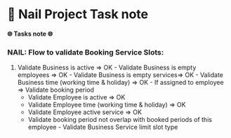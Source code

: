 # 🚀 Nail Project Task note

**🌐 Tasks note 🌐**

### NAIL: Flow to validate Booking Service Slots:
  1. Validate Business is active => OK
    - Validate Business is empty employees => OK
    - Validate Business is empty services=> OK
    - Validate Business time (working time & holiday) => OK
    - If assigned to employee => Validate booking period
      + Validate Employee is active => OK
      + Validate Employee time (working time & holiday) => OK
      + Validate Employee active service => OK
      + Validate booking period not overlap with booked periods of this employee
    - Validate Business Service limit slot type